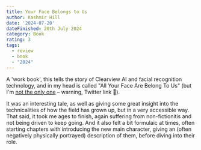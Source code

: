 ```yaml
---
title: Your Face Belongs to Us
author: Kashmir Hill
date: '2024-07-20'
dateFinished: 20th July 2024
category: Book
rating: 3
tags:
  - review
  - book
  - "2024"
---
```


A 'work book', this tells the story of Clearview AI and facial recognition technology, and in my head is called "All Your Face Are Belong To Us" (but I'm [not the only one](https://x.com/kashhill/status/1724199871278694659) – warning, Twitter link 🥴).

It was an interesting tale, as well as giving some great insight into the technicalities of how the field has grown up, but in a very accessible way. That said, it took me ages to finish, again suffering from non-fictionitis and not being driven to keep going. And it also felt a bit formulaic at times, often starting chapters with introducing the new main character, giving an (often negatively physically portrayed) description of them, before diving into their role. 